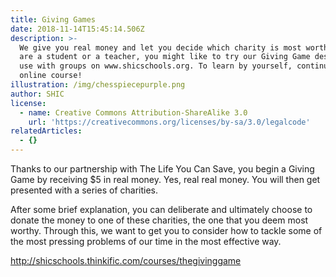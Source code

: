 ```yaml
---
title: Giving Games
date: 2018-11-14T15:45:14.506Z
description: >-
  We give you real money and let you decide which charity is most worthy. If you
  are a student or a teacher, you might like to try our Giving Game designed to
  use with groups on www.shicschools.org. To learn by yourself, continue this
  online course! 
illustration: /img/chesspiecepurple.png
author: SHIC
license:
  - name: Creative Commons Attribution-ShareAlike 3.0
    url: 'https://creativecommons.org/licenses/by-sa/3.0/legalcode'
relatedArticles:
  - {}
---
```

Thanks to our partnership with The Life You Can Save, you begin a Giving Game by receiving $5 in real money. Yes, real real money. You will then get presented with a series of charities.

After some brief explanation, you can deliberate and ultimately choose to donate the money to one of these charities, the one that you deem most worthy. Through this, we want to get you to consider how to tackle some of the most pressing problems of our time in the most effective way.



<http://shicschools.thinkific.com/courses/thegivinggame>
